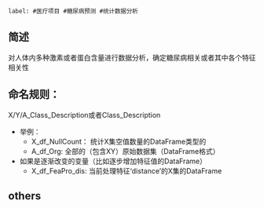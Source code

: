 ```
label: #医疗项目 #糖尿病预测 #统计数据分析
```
## 简述
对人体内多种激素或者蛋白含量进行数据分析，确定糖尿病相关或者其中各个特征相关性

## 命名规则：
X/Y/A_Class_Description或者Class_Description
- 举例： 
    - X_df_NullCount： 统计X集空值数量的DataFrame类型的
    - A_df_Org:        全部的（包含XY）原始数据集（DataFrame格式）
- 如果是逐渐改变的变量（比如逐步增加特征值的DataFrame）
    - X_df_FeaPro_dis: 当前处理特征‘distance’的X集的DataFrame

## others
